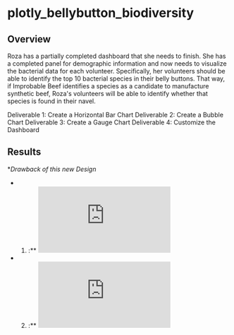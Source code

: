 # plotly_bellybutton_biodiversity

## Overview
Roza has a partially completed dashboard that she needs to finish. She has a completed panel for demographic information and now needs to visualize the bacterial data for each volunteer. Specifically, her volunteers should be able to identify the top 10 bacterial species in their belly buttons. That way, if Improbable Beef identifies a species as a candidate to manufacture synthetic beef, Roza's volunteers will be able to identify whether that species is found in their navel.

Deliverable 1: Create a Horizontal Bar Chart
Deliverable 2: Create a Bubble Chart
Deliverable 3: Create a Gauge Chart
Deliverable 4: Customize the Dashboard


## Results

**Drawback of this new Design*
* 1. :** ![click here for : charts.js file](https://github.com/dhaval-28/plotly_bellybutton_biodiversity/blob/main/charts.js)
* 2. :** ![click here for : index.html](https://github.com/dhaval-28/plotly_bellybutton_biodiversity/blob/main/index.html)

